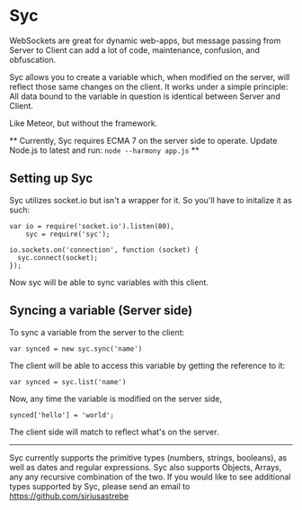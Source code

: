 Syc
===

WebSockets are great for dynamic web-apps, but message passing from Server to Client can add a lot of code, maintenance, confusion, and obfuscation. 

Syc allows you to create a variable which, when modified on the server, will reflect those same changes on the client. It works under a simple principle: All data bound to the variable in question is identical between Server and Client.

Like Meteor, but without the framework.

** Currently, Syc requires ECMA 7 on the server side to operate. Update Node.js to latest and run: `node --harmony app.js` **

## Setting up Syc

Syc utilizes socket.io but isn't a wrapper for it. So you'll have to initalize it as such:

    var io = require('socket.io').listen(80),
        syc = require('syc');

    io.sockets.on('connection', function (socket) {
      syc.connect(socket);
    });

Now syc will be able to sync variables with this client.


## Syncing a variable (Server side)

To sync a variable from the server to the client:

    var synced = new syc.sync('name')

The client will be able to access this variable by getting the reference to it:

    var synced = syc.list('name')

Now, any time the variable is modified on the server side, 

    synced['hello'] = 'world';
    
The client side will match to reflect what's on the server.

- - - 
Syc currently supports the primitive types (numbers, strings, booleans), as well as dates and regular expressions. Syc also supports Objects, Arrays, any any recursive combination of the two. If you would like to see additional types supported by Syc, please send an email to https://github.com/siriusastrebe
